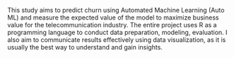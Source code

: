This study aims to predict churn using Automated Machine Learning (Auto ML) and measure the expected value of the model to maximize business value for the telecommunication industry. The entire project uses R as a programming language to conduct data preparation, modeling, evaluation. I also aim to communicate results effectively using data visualization, as it is usually the best way to understand and gain insights.


